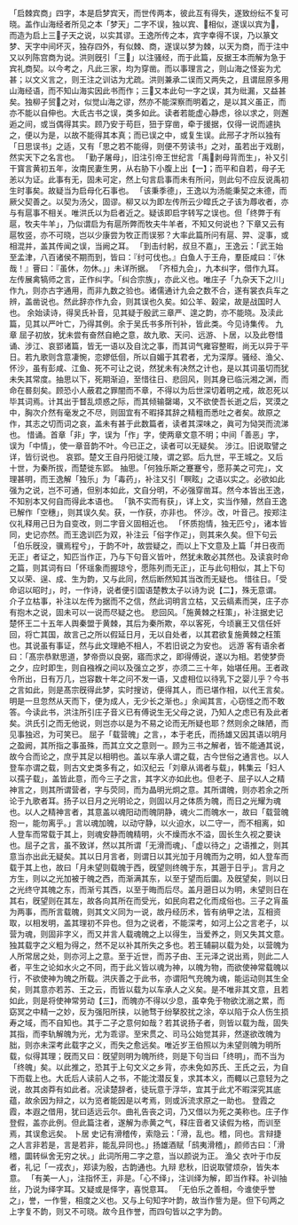 <!-- { "loadSidebar": true } -->
「启棘宾商」四字，本是启梦宾天，而世传两本，彼此互有得失，遂致纷纭不复可晓。盖作山海经者所见之本「梦天」二字不误，独以宾、𡣕相似，遂误以宾为𡣕，而造为启上三𡣕子天之说，以实其谬。王逸所传之本，宾字幸得不误，乃以篆文梦、天字中间坏灭，独存四外，有似棘、商，遂误以梦为棘，以天为商，而于注中又以列陈宫商为说。洪则旣引「三𡣕」以注骚经，而于此篇，反据王本而解为急于宾礼商契。以今考之，凡此三家，均为穿凿。而以事理言之，则山海之怪妄为尤甚；以文义言之，则王注之训诂为尤疏。洪则兼承二误而又两失之，且谓屈原多用山海经语，而不知山海实因此书而作；三𡣕又本此句一字之误，其为纰漏，又益甚矣。独柳子贸𡣕之对，似觉山海之谬，然亦不能深察而明着之，是以其义虽正，而亦不能以自伸也。大氐古书之误，类多如此。读者若能虚心静虑，徐以求之，则邂逅之间，或当偶得其实。顾乃安于苟巨，狃于穿凿，牵于援据，仅得一说而遽执之，便以为是，以故不能得其本真；而已误之中，或复生误。此邢子才所以独有「日思误书」之适，又有「思之若不能得，则便不劳读书」之对，虽若出于戏剧，然实天下之名言也。
「勤子屠母」，旧注引帝王世纪言「禹𤗚剥母背而生」，补又引干寳言黄初五年，汝南民妻生男，从右胁下小腹上出【一】；而平和自若，母子无恙以为证。此事有无，固未可定，然上句言启事而未有所问，则此句不应反说禹初生时事矣。故疑当为启母化石事也。
「该秉季德」，王逸以为汤能秉契之末德，而厥父契善之。以契为汤父，固谬。柳又以为即左传所云少皡氏之子该为蓐收者，亦与有扈事不相关。唯洪氏以为启者近之。疑该即启字转写之误也。但「终弊于有扈，牧夫牛羊」，乃似谓启为有扈所弊而牧夫牛羊者，不知又何说也？下章又云有扈牧竖，亦不可晓，岂以少康尝为牧正而误邪？大率此篇所问有扈、羿、浞事，或相混并，盖其传闻之误，当阙之耳。
「到击纣躬，叔旦不嘉」，王逸云：「武王始至孟津，八百诸侯不期而到，皆曰：『纣可伐也。』白鱼人于王舟，羣臣咸曰：『休哉！』罾曰：『虽休，勿休。」」未详所据。
「齐桓九会」，九本纠字，借作九耳。左传展禽犒师之言，正作纠字。「纠合宗族」，亦此义也。唯庄子「九杂天下之川」作九，则亦古字通用，而非九数之验也。诸儒通计九会之数不合，遂有裳衣兵车之辨，盖凿说也。然此辞亦作九会，则其误也久矣。如公羊、榖梁，故是战国时人也。
余始读诗，得吴氏补音，见其疑于殷武三章严、遑之韵，亦不能晓。及渎此篇，见其以严叶亡，乃得其例。余于吴氏书多所刊补，皆此类。今见诗集传。
九章
屈子初放，犹未尝有奋然自絶之意，故九歌、天问、远游、卜居，以及此卷惜诵、涉江、哀郢诸篇，皆无一语以及自沈之事，而其词气雍容整暇，尚无以异于平日。若九歌则含意凄惋，恋嫪低佪，所以自媚于其君者，尤为深厚。骚经、渔父、怀沙，虽有彭咸、江鱼、死不可让之说，然犹未有决然之计也，是以其词虽切而犹未失其常度。抽思以下，死期渐迫，至惜往日、悲回风，则其身已临沅湘之渊，而命在晷刻矣。顾恐小人蔽君之罪闇而不章，不得以为后世深切着明之戒，故忍死以毕其词焉。计其出于瞀乱烦惑之际，而其倾输罄竭，又不欲使吾长逝之后，冥漠之中，胸次介然有毫发之不尽，则固宜有不暇择其辞之精粗而悉吐之者矣。故原之作，其志之切而词之哀，盖未有甚于此数篇者，读者其深味之，眞可为恸哭而流涕也。
惜诵。首章「非」字，误为「作」字，使两章文意不明；中间「善恶」字，误为「中情」，使一章音韵不叶。今已正之，读者可以无疑矣。
涉江。旧说取譬之详，皆衍说也。
哀郢。楚文王自丹阳徙江陵，谓之郢。后九世，平王城之。又后十世，为秦所拔，而楚徙东郢。
抽思。「何独乐斯之蹇蹇兮，愿荪美之可完」，文理甚明，而王逸解「独乐」为「毒药」，补注又引「瞑眩」之语以实之。必欲如此强为之说，岂不可通，但别本如此，文自分明，不必强穿凿耳。然今本皆出王逸，不知别本又何自而得此本语也。
「孰不实而有获」，详上文，实当作殖，然自王逸已解作「空穗」，则其误久矣。获，一作获，亦非也。
怀沙。改，叶音己。按郑注仪礼释用己日为自变改，则二字音义固相近也。
「怀质抱情，独无匹兮」，诸本皆同，史记亦然。而王逸训匹为双，补注云「俗字作疋」，则其来久矣。但下句云「伯乐旣没，骥焉程兮」，于韵不叶，故尝疑之，而以上下文意及上篇「并日夜而无正」者证之，知匹当作正，乃与下句音义皆叶，然犹未敢必其然也。及读哀时命之篇，则其词有曰「怀瑶象而握琼兮，愿陈列而无正」，正与此句相似，其上下句又以荣、逞、成、生为韵，又与此同，然后断然知其当改而无疑也。
惜往日。「受命诏以昭时」，时，一作诗，说者便引国语楚教太子以诗为说【二】，殊无意谓。
介子立枯事，补注以左传为据而不之信，然此词明言立枯，又云缟素而哭，庄子亦有抱木之说，固未可以一说而尽疑之也。
悲回风。「施黄棘之枉策」，补注据史记楚怀王二十五年人舆秦盟于黄棘，其后为秦所欺，卒以客死，今顷襄王又信任奸回，将亡其国，故言己之所以假延日月，无以自处者，以其君欲复施黄棘之枉策也。其说虽有事证，然与此文理絶不相人，不若旧说之为安也。
远游
客有语余者曰：「髙宗恭默思道，梦帝赍以良弼，寤而求之，即得傅说，遂以为相。若使梦赍之夕，应时即生，则自襁褓之间以及强立之岁，亦须二三十年，始堪任用。王者政令所出，日有万几，岂容数十年之问不发一语，又虚相位以待乳下之婴儿乎？今书之言如此，则是髙宗旣得此梦，实时搜访，便得其人，而已堪作相，以代王言矣。明是一旦忽然从天而下，便为成人，无少长之渐也。」余闻其言，心窃怪之而不敢答。今读此书，洪注所引庄子音义已有傅说生无父母之说，乃知人之虑已有及此者矣。洪氏引之而无他说，则岂亦以是为不易之论而无所疑也耶？然则余之昧陋，而见事独迟，为可笑已。
屈子「载营魄」之言，，本于老氏，而扬雄又因其语以明月之盈阙，其所指之事虽殊，而其立文之意则一。顾为三书之解者，皆不能通其说，故今合而论之，庶乎其足以相明也。盖以车承人谓之载，古今世俗之通言也。以人登车亦谓之载，则古文史类多有之，如汉纪云「刘章从谒者与载」，韩集云「妇人以孺子载」，盖皆此意，而今三子之言，其字义亦如此也。但老子、屈子以人之精神言之，则其所谓营者，字与荧同，而为晶明光炯之意。其所谓魄，则亦若余之所论于九歌者耳。扬子以日月之光明论之，则固以月之体质为魄，而日之光耀为魂也。以人之精神言者，其意盖以魂阳动而魄阴静，魂火二而魄水一，故曰「载营魄抱一，能勿离乎。」言以魂加魄，以动守静，以火迫水，以二守一，而不相离，如人登车而常载于其上，则魂安静而魄精明，火不燥而水不溢，固长生久视之要诀也。屈子之言，虽不致详，然以其所谓「无滑而魂」、「虚以待之」之语推之，则其意当亦出此无疑矣。其以日月言者，则谓日以其光加于月魄而为之明，如人登车而载于其上也，故曰「月未望则载魄于西，旣望则终魄于东，其遡于日乎」。言月之方生，则以之光加被于魄之西，而渐满其东，以至于望而后圜。及旣望矣，则以日之光终守其魄之东，而渐亏其西，以至于晦而后尽。盖月遡日以为明，未望则日在其右，旣望则在其左，故各向其所在而受光，如民向君之化而成俗也。三子之肓虽为两事，而所言载魄，则其文义同为一说，故丹经历术，皆有纳甲之法，互相资取，以相发明，盖其理初不异也。但为之说者，不能深考，如河上公之言老子，以营为魂，则固非字义，而又并言人载魂魄之上以得生，当爱养之，则又失其文意。独其载字之义粗为得之，然不足以补其所失之多也。若王辅嗣以载为处，以营魄为人所常居之处，则亦河上之意。至于近世，而苏子由、王元泽之说出焉，则此二人者，平生之论如水火之不同，而于此义皆以魂为神，以魄为物，而欲使神常载魄以行，不欲使神为魄之所载。洪庆善之于此书，亦谓阳气充魄为魂，能运动则其生全矣，则其意亦若苏、王之云，而皆以载为以车承人之义矣。是不唯非其文意，且若如此，则是将使神常劳动【三】，而魄亦不得以少息，虽幸免于物欲沈溺之累，而窈冥之中精一之妙，反为强阳所挟，以驰骛于纷拏胶扰之涂，卒以陷于众人伤生损寿之域，而不自知也。其于二子之意何如哉？若其说扬子者，则皆以载为哉，固失其指，而李轨解魄为光，尤为乖谬。至宋贯之、司马公始觉其非，然遂欲改魄为胐，则亦未深考此载字之义，而失之愈远矣。唯近岁王伯照以为未望则魄为明所载，似得其理；旣而又曰：旣望则明为魄所终，则是下句当曰「终明」，而不当为「终魄」矣。以此推之，恐其于上句文义之乡背，亦未免如苏氏、王氏之云，为自下而载上也。大氐后人读前人之书，不能沈潜反复，求其本义，而輙以己意轻为之说，故其卤莽有如此者。况读楚辞者，徒玩意于浮华，宜其于此尤不暇深究其底蕴，故余因为辩之，以为览者能因是以考焉，则或泝流求原之一助也。
登霞之霞，本遐之借用，犹曰适远云尔。曲礼告丧之词，乃又借以为死之美称也。庄子作登假，盖亦此例。但此篇注者，遂解为赤黄之气，释庄音者又读假为格，而训至焉，其误愈远矣。
卜居
史记有滑稽传，索隐云：「滑，乱也。稽，同也。言辩捷之人言非若是，言是若非，能乱异同也。」扬雄酒赋「鸱夷滑稽」，颜师古曰：「滑稽，圜转纵舍无穷之状。」此词所用二字之意，当以颜说为正。
渔父
衣叶于巾反者，礼记「一戎衣」，郑读为殷，古韵通也。九辩
悲秋，旧说取譬烦杂，皆失本意。
「有美一人」，注指怀王，非是。「心不绎」，注训绎为解，即当作释。补训抽丝，乃说为绎字耳。又疑或是怿字，喜悦意耳。
「无伯乐之善相，今谁使乎誉之」，誉，一作訾，相度之义也。又与上句知字叶韵，故当作訾为是。但下句两之上字复不韵，则又不可晓。故今且作誉，而四句皆以之字为韵。
